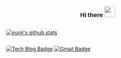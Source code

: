 <h3 align="center"> Hi there <img src="https://user-images.githubusercontent.com/44978839/88218494-1a368800-cc9b-11ea-8a15-2e37faf442f0.gif" width="30"> </h3>


<div style="display:flex;" align="center">

  [![eunji's github stats](https://github-readme-stats.vercel.app/api?username=ChoiEunji0114)](https://github.com/anuraghazra/github-readme-stats)

</div>


<div style="display:flex;" align="center">
  
  [![Tech Blog Badge](http://img.shields.io/badge/-Tech%20blog-black?style=flat-square&logo=tistory&link=https://silver-g-0114.tistory.com/)](https://silver-g-0114.tistory.com/) 
   [![Gmail Badge](https://img.shields.io/badge/Gmail-d14836?style=flat-square&logo=Gmail&logoColor=white&link=mailto:cheunji8209@gmail.com)](mailto:cheunji8209@gmail.com)
   
</div>


<!--
**ChoiEunji0114/ChoiEunji0114** is a ✨ _special_ ✨ repository because its `README.md` (this file) appears on your GitHub profile.

[![Hits](https://hits.seeyoufarm.com/api/count/incr/badge.svg?url=https://github.com/ChoiEunji0114)](https://github.com/ChoiEunji0114) 

Here are some ideas to get you started:

- 🔭 I’m currently working on ...
- 🌱 I’m currently learning ...
- 👯 I’m looking to collaborate on ...
- 🤔 I’m looking for help with ...
- 💬 Ask me about ...
- 📫 How to reach me: ...
- 😄 Pronouns: ...
- ⚡ Fun fact: ...
-->

